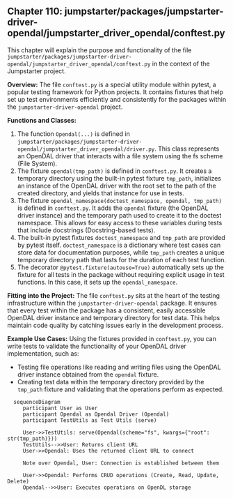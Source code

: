 ## Chapter 110: jumpstarter/packages/jumpstarter-driver-opendal/jumpstarter_driver_opendal/conftest.py

 This chapter will explain the purpose and functionality of the file `jumpstarter/packages/jumpstarter-driver-opendal/jumpstarter_driver_opendal/conftest.py` in the context of the Jumpstarter project.

**Overview:**
The file `conftest.py` is a special utility module within pytest, a popular testing framework for Python projects. It contains fixtures that help set up test environments efficiently and consistently for the packages within the `jumpstarter-driver-opendal` project.

**Functions and Classes:**
1. The function `Opendal(...)` is defined in `jumpstarter/packages/jumpstarter-driver-opendal/jumpstarter_driver_opendal/driver.py`. This class represents an OpenDAL driver that interacts with a file system using the fs scheme (File System).
2. The fixture `opendal(tmp_path)` is defined in `conftest.py`. It creates a temporary directory using the built-in pytest fixture `tmp_path`, initializes an instance of the OpenDAL driver with the root set to the path of the created directory, and yields that instance for use in tests.
3. The fixture `opendal_namespace(doctest_namespace, opendal, tmp_path)` is defined in `conftest.py`. It adds the `opendal` fixture (the OpenDAL driver instance) and the temporary path used to create it to the doctest namespace. This allows for easy access to these variables during tests that include docstrings (Docstring-based tests).
4. The built-in pytest fixtures `doctest_namespace` and `tmp_path` are provided by pytest itself. `doctest_namespace` is a dictionary where test cases can store data for documentation purposes, while `tmp_path` creates a unique temporary directory path that lasts for the duration of each test function.
5. The decorator `@pytest.fixture(autouse=True)` automatically sets up the fixture for all tests in the package without requiring explicit usage in test functions. In this case, it sets up the `opendal_namespace`.

**Fitting into the Project:**
The file `conftest.py` sits at the heart of the testing infrastructure within the `jumpstarter-driver-opendal` package. It ensures that every test within the package has a consistent, easily accessible OpenDAL driver instance and temporary directory for test data. This helps maintain code quality by catching issues early in the development process.

**Example Use Cases:**
Using the fixtures provided in `conftest.py`, you can write tests to validate the functionality of your OpenDAL driver implementation, such as:
- Testing file operations like reading and writing files using the OpenDAL driver instance obtained from the `opendal` fixture.
- Creating test data within the temporary directory provided by the `tmp_path` fixture and validating that the operations perform as expected.

 ```mermaid
   sequenceDiagram
      participant User as User
      participant Opendal as Opendal Driver (Opendal)
      participant TestUtils as Test Utils (serve)

      User->>TestUtils: serve(Opendal(scheme="fs", kwargs={"root": str(tmp_path)}))
      TestUtils-->>User: Returns client URL
      User->>Opendal: Uses the returned client URL to connect

      Note over Opendal, User: Connection is established between them

      User->>Opendal: Performs CRUD operations (Create, Read, Update, Delete)
      Opendal-->>User: Executes operations on OpenDL storage
   ```